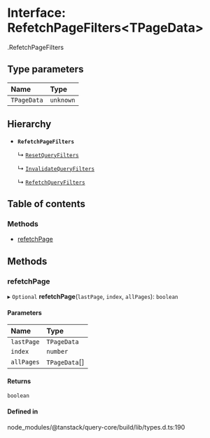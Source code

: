 # Interface: RefetchPageFilters<TPageData\>

[<internal>](../wiki/%3Cinternal%3E).RefetchPageFilters

## Type parameters

| Name | Type |
| :------ | :------ |
| `TPageData` | `unknown` |

## Hierarchy

- **`RefetchPageFilters`**

  ↳ [`ResetQueryFilters`](../wiki/%3Cinternal%3E.ResetQueryFilters)

  ↳ [`InvalidateQueryFilters`](../wiki/%3Cinternal%3E.InvalidateQueryFilters)

  ↳ [`RefetchQueryFilters`](../wiki/%3Cinternal%3E.RefetchQueryFilters)

## Table of contents

### Methods

- [refetchPage](../wiki/%3Cinternal%3E.RefetchPageFilters#refetchpage)

## Methods

### refetchPage

▸ `Optional` **refetchPage**(`lastPage`, `index`, `allPages`): `boolean`

#### Parameters

| Name | Type |
| :------ | :------ |
| `lastPage` | `TPageData` |
| `index` | `number` |
| `allPages` | `TPageData`[] |

#### Returns

`boolean`

#### Defined in

node_modules/@tanstack/query-core/build/lib/types.d.ts:190

